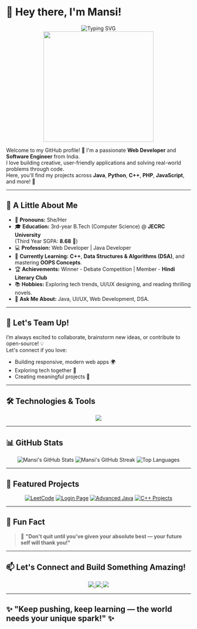 # 👋 Hey there, I'm Mansi!

<div align="center">
  <img src="https://readme-typing-svg.demolab.com?font=Fira+Code&weight=700&size=24&pause=1000&color=F7F7F7&background=0D1117&center=true&vCenter=true&width=435&lines=Hi%2C+I'm+Mansi!;Web+Developer+%7C+Java+Enthusiast;C%2B%2B+Explorer+%7C+Problem+Solver;Always+Learning+%7C+Creating+%7C+Building" alt="Typing SVG" />
</div>

<div align="center">
  <img src="https://media.giphy.com/media/du3J3cXyzhj75IOgvA/giphy.gif" width="300" />
</div>

Welcome to my GitHub profile! 🌸 I'm a passionate **Web Developer** and **Software Engineer** from India.  
I love building creative, user-friendly applications and solving real-world problems through code.  
Here, you'll find my projects across **Java**, **Python**, **C++**, **PHP**, **JavaScript**, and more! 🚀

---

## 🚀 A Little About Me
- 🌸 **Pronouns:** She/Her
- 🎓 **Education:** 3rd-year B.Tech (Computer Science) @ **JECRC University**  
  (Third Year SGPA: **8.68** 🌟)
- 💻 **Profession:** Web Developer | Java Developer
- 📖 **Currently Learning:** **C++**, **Data Structures & Algorithms (DSA)**, and mastering **OOPS Concepts**.
- 🏆 **Achievements:** Winner - Debate Competition | Member - **Hindi Literary Club**
- 📚 **Hobbies:** Exploring tech trends, UI/UX designing, and reading thrilling novels.
- 💬 **Ask Me About:** Java, UI/UX, Web Development, DSA.

---

## 🤝 Let's Team Up!
I’m always excited to collaborate, brainstorm new ideas, or contribute to open-source! 💡  
Let's connect if you love:
- Building responsive, modern web apps 🌍
- Exploring tech together 🚀
- Creating meaningful projects 🤝

---

## 🛠️ Technologies & Tools
<p align="center">
  <img src="https://skillicons.dev/icons?i=html,css,php,js,react,java,python,cpp,c,mysql,bootstrap,tailwind,git,github,vscode,idea" />
</p>

---

## 📊 GitHub Stats
<div align="center">
  <img src="https://github-readme-stats.vercel.app/api?username=Mansiiiiiiiiiiiiiiiii&show_icons=true&theme=tokyonight&hide_border=true" alt="Mansi's GitHub Stats" />
  <img src="https://github-readme-streak-stats.herokuapp.com/?user=Mansiiiiiiiiiiiiiiiii&theme=tokyonight&hide_border=true" alt="Mansi's GitHub Streak" />
  <img src="https://github-readme-stats.vercel.app/api/top-langs/?username=Mansiiiiiiiiiiiiiiiii&layout=compact&theme=tokyonight&hide_border=true" alt="Top Languages" />
</div>

---

## 🌟 Featured Projects
<div align="center">

[![LeetCode](https://github-readme-stats.vercel.app/api/pin/?username=Mansiiiiiiiiiiiiiiiii&repo=LeetCode&theme=tokyonight)](https://github.com/Mansiiiiiiiiiiiiiiiii/LeetCode)
[![Login Page](https://github-readme-stats.vercel.app/api/pin/?username=Mansiiiiiiiiiiiiiiiii&repo=Login-Page&theme=tokyonight)](https://github.com/Mansiiiiiiiiiiiiiiiii/Login-Page)
[![Advanced Java](https://github-readme-stats.vercel.app/api/pin/?username=Mansiiiiiiiiiiiiiiiii&repo=Adv-Java&theme=tokyonight)](https://github.com/Mansiiiiiiiiiiiiiiiii/Adv-Java)
[![C++ Projects](https://github-readme-stats.vercel.app/api/pin/?username=Mansiiiiiiiiiiiiiiiii&repo=C_plus_plus&theme=tokyonight)](https://github.com/Mansiiiiiiiiiiiiiiiii/C_plus_plus)

</div>

---

## 🎯 Fun Fact
> 💬 **"Don't quit until you’ve given your absolute best — your future self will thank you!"**

---

## 📫 Let's Connect and Build Something Amazing!
<div align="center">
  <a href="mailto:mansi15094@gmail.com">
    <img src="https://img.shields.io/badge/-Email-D14836?style=for-the-badge&logo=gmail&logoColor=white" />
  </a>
  <a href="https://linkedin.com/in/mansi-kumari-18b33b246" target="_blank">
    <img src="https://img.shields.io/badge/-LinkedIn-0077B5?style=for-the-badge&logo=linkedin&logoColor=white" />
  </a>
  <a href="https://github.com/Mansiiiiiiiiiiiiiiiii" target="_blank">
    <img src="https://img.shields.io/badge/-GitHub-181717?style=for-the-badge&logo=github&logoColor=white" />
  </a>
</div>

---

## ✨ "Keep pushing, keep learning — the world needs your unique spark!" ✨

